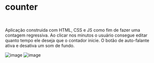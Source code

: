 <h1>counter</h1>
<br>
<p>Aplicação construida com HTML, CSS e JS como fim de fazer uma contagem regressiva.
Ao clicar nos minutos o usuário consegue editar quanto tempo ele deseja que o contador inicie. O botão de auto-falante ativa e desativa um som de fundo.
</p>

![image](https://github.com/mviniciussb/Focus-Timer/assets/108037526/eb1d62e4-738c-45e8-bbb7-a7a023ab193c)
![image](https://github.com/mviniciussb/Focus-Timer/assets/108037526/8bbf3e31-b60b-4e86-84dc-d14c238fbd5e)


